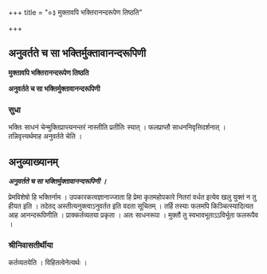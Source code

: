 +++
title = "०३ मुक्तावपि भक्तिरानन्दरूपेण तिष्ठति"

+++


## अनुवर्तते च सा भक्तिर्मुक्तावानन्दरूपिणी

**मुक्तावपि भक्तिरानन्दरूपेण तिष्ठति**

**अनुवर्तते च सा भक्तिर्मुक्तावानन्दरूपिणी**

### **सुधा**

भक्तिः साधनं चेन्मुक्तिप्राप्त्यनन्तरं नास्तीति प्रतीतिः स्यात् । फलप्राप्तौ साधननिवृत्तिदर्शनात् । तन्निवृत्त्यर्थमाह अनुवर्तते चेति ।

## **अनुव्याख्यानम्**

***अनुवर्तते च सा भक्तिर्मुक्तावानन्दरूपिणी ।***

प्रेमविशेषो हि भक्तिर्नाम । उपकारकत्वज्ञानाज्जाता हि प्रेमा कृतमहोपकारे नितरां वर्धत इत्येव खलु युक्तं न तु हीयत इति । तदेतद् अस्तीत्यनुक्त्वाऽनुवर्तत इति वदता सूचितम् । तर्हि तस्याः फलमपि किञ्चित्स्यादित्यत आह आनन्दरूपिणीति । प्राक्कर्तव्यतया प्रकृता । अतः साधनरूपा । मुक्तौ तु स्वभावभूताऽऽविर्भूता फलरूपैव ।

### **श्रीनिवासतीर्थीया**

कर्तव्यतयेति । विहितत्वेनेत्यर्थः ।

